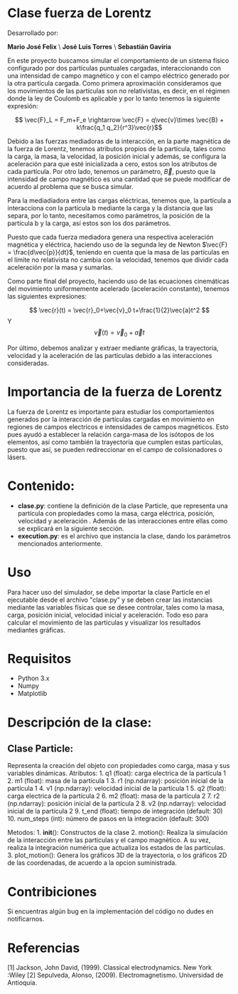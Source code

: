 # Clase fuerza de Lorentz

Desarrollado por:

**Mario José Felix** \\
**José Luis Torres** \\
**Sebastián Gaviria**

En este proyecto buscamos simular el comportamiento de un sistema físico configurado por dos partículas puntuales cargadas, interaccionando con una intensidad de campo magnético y con el campo eléctrico generado por la otra partícula cargada. Como primera aproximación consideramos que los movimientos de las partículas son no relativistas, es decir, en el régimen donde la ley de Coulomb es aplicable y por lo tanto tenemos la siguiente expresión:

$$ \vec{F}_L = F_m+F_e \rightarrow \vec{F} = q\vec{v}\times \vec{B} + k\frac{q_1 q_2}{r^3}\vec{r}$$

Debido a las fuerzas mediadoras de la interacción, en la parte magnética de la fuerza de Lorentz, tenemos atributos propios de la partícula, tales como la carga, la masa, la velocidad, la posición inicial y además, se configura la aceleración para que esté inicializada a cero, estos son los atributos de cada partícula. Por otro lado, tenemos un parámetro, $\vec{B}$, puesto que la intensidad de campo magnético es una cantidad que se puede modificar de acuerdo al problema que se busca simular.

Para la mediadiadora entre las cargas eléctricas, tenemos que, la partícula a interacciona con la partícula b mediante la carga y la distancia que las separa, por lo tanto, necesitamos como parámetros, la posición de la partícula b y la carga,  así estos son los dos parámetros.

Puesto que cada fuerza mediadora genera una respectiva aceleración magnética y eléctrica, haciendo uso de la segunda ley de Newton $\vec{F} = \frac{d\vec{p}}{dt}$, teniendo en cuenta que la masa de las partículas en el límite no relativista no cambia con la velocidad, tenemos que dividir cada aceleración por la masa y sumarlas.

Como parte final del proyecto, haciendo uso de las ecuaciones cinemáticas del movimiento uniformemente acelerado (aceleración constante), tenemos las siguientes expresiones:

$$ \vec{r}(t) = \vec{r}_0+\vec{v}_0 t+\frac{1}{2}\vec{a}t^2 $$
Y
$$ \vec{v}(t) = \vec{v}_0+\vec{a}t $$

Por último, debemos analizar y extraer mediante gráficas, la trayectoria, velocidad y la aceleración de las partículas debido a las interacciones consideradas.


# Importancia de la fuerza de Lorentz

La fuerza de Lorentz es importante para estudiar los comportamientos generados por la interacción de partículas cargadas en movimiento en regiones de campos electricos e intensidades de campos magnéticos. Esto pues ayudó a establecer la relación carga-masa de los isótopos de los elementos, así como también la trayectoria que cumplen estas partículas, puesto que así, se pueden redireccionar en el campo de colisionadores o lásers.

# Contenido:

* **clase.py**: contiene la definición de la clase Particle, que representa una partícula con propiedades como la masa, carga eléctrica, posición, velocidad y aceleración . Además de las interacciones entre ellas como se explicará en la siguiente sección.
* **execution.py**: es el archivo que instancia la clase, dando los parámetros mencionados anteriormente.

# Uso

Para hacer uso del simulador, se debe importar la clase Particle en el ejecutable desde el archivo "clase.py" y se deben crear las instancias mediante las variables físicas que se desee controlar, tales como la masa, carga, posición inicial, velocidad inicial y aceleración. Todo eso para calcular el movimiento de las partículas y visualizar los resultados mediantes gráficas.

# Requisitos

* Python 3.x
* Numpy
* Matplotlib

# Descripción de la clase:

## Clase Particle:

Representa la creación del objeto con propiedades como carga, masa y sus variables dinámicas.
Atributos:
    1.  q1 (float): carga electrica de la partícula 1
    2.  m1 (float): masa de la partícula 1
    3.  r1 (np.ndarray): posición inicial de la partícula 1
    4.  v1 (np.ndarray): velocidad inicial de la partícula 1
    5.  q2 (float): carga electrica de la partícula 2
    6.  m2 (float): masa de la partícula 2
    7.  r2 (np.ndarray): posición inicial de la partícula 2
    8.  v2 (np.ndarray): velocidad inicial de la partícula 2
    9.  t_end (float): tiempo de integración (default: 30)
    10. num_steps (int): número de pasos en la integración (default: 300)

Metodos:
    1.  __init__(): Constructos de la clase
    2.  motion(): Realiza la simulación de la interacción entre las partículas y el campo magnético.
    A su vez, realiza la integración numérica que actualiza los estados de las partículas.
    3.  plot_motion(): Genera los gráficos 3D de la trayectoria, o los gráficos 2D de las coordenadas, de acuerdo a la opcion suministrada.

# Contribiciones
Si encuentras algún bug en la implementación del código no dudes en notificarnos.

# Referencias

[1] Jackson, John David, (1999). Classical electrodynamics. New York :Wiley
[2] Sepulveda, Alonso, (2009). Electromagnetismo. Universidad de Antioquia.